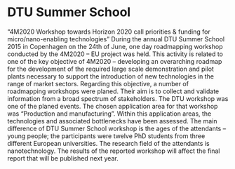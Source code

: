 # DTU Summer School

“4M2020 Workshop towards Horizon 2020 call priorities & funding for micro/nano-enabling technologies”
During the annual DTU Summer School 2015 in Copenhagen on the 24th of June, one day roadmapping workshop conducted by the 4M2020 – EU project was held. This activity is related to one of the key objective of 4M2020 – developing an overarching roadmap for the development of the required large scale demonstration and pilot plants necessary to support the introduction of new technologies in the range of market sectors. Regarding this objective, a number of roadmapping workshops were planed. Their aim is to collect and validate information from a broad spectrum of stakeholders. 
The DTU workshop was one of the planed events. The chosen application area for that workshop was “Production and manufacturing”. Within this application areas, the technologies and associated bottlenecks have been assessed. 
The main difference of DTU Summer School workshop is the ages of the attendants – young people; the participants were twelve PhD students from three different European universities. The research field of the attendants is nanotechnology. 
The results of the reported workshop will affect the final report that will be published next year.